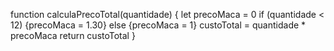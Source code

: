 function calculaPrecoTotal(quantidade) {
  let precoMaca = 0
  if (quantidade < 12) {precoMaca = 1.30} else {precoMaca = 1}
  custoTotal = quantidade * precoMaca
  return custoTotal
}